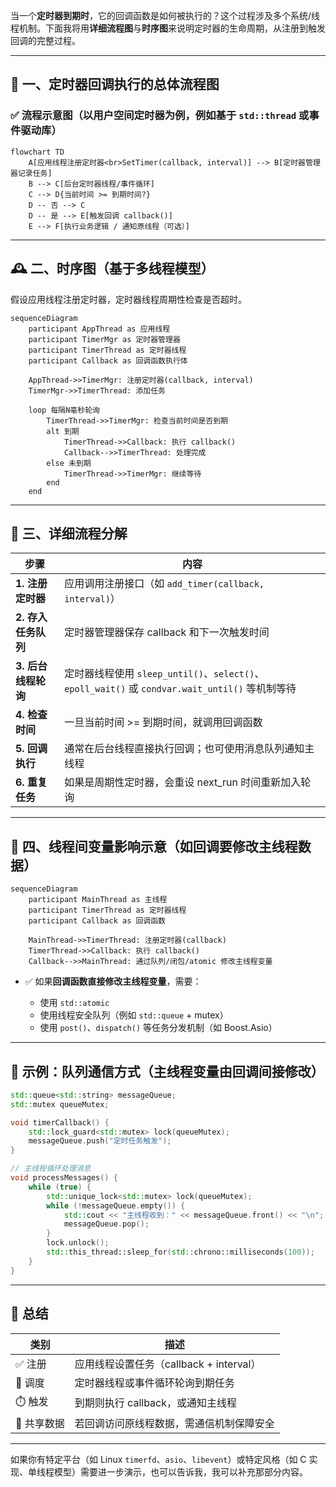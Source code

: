 当一个**定时器到期时**，它的回调函数是如何被执行的？这个过程涉及多个系统/线程机制。下面我将用**详细流程图**与**时序图**来说明定时器的生命周期，从注册到触发回调的完整过程。

---

## 🧭 一、定时器回调执行的总体流程图

### ✅ 流程示意图（以用户空间定时器为例，例如基于 `std::thread` 或事件驱动库）

```mermaid
flowchart TD
    A[应用线程注册定时器<br>SetTimer(callback, interval)] --> B[定时器管理器记录任务]
    B --> C[后台定时器线程/事件循环]
    C --> D{当前时间 >= 到期时间?}
    D -- 否 --> C
    D -- 是 --> E[触发回调 callback()]
    E --> F[执行业务逻辑 / 通知原线程（可选）]
```

---

## 🕰️ 二、时序图（基于多线程模型）

假设应用线程注册定时器，定时器线程周期性检查是否超时。

```mermaid
sequenceDiagram
    participant AppThread as 应用线程
    participant TimerMgr as 定时器管理器
    participant TimerThread as 定时器线程
    participant Callback as 回调函数执行体

    AppThread->>TimerMgr: 注册定时器(callback, interval)
    TimerMgr->>TimerThread: 添加任务

    loop 每隔N毫秒轮询
        TimerThread->>TimerMgr: 检查当前时间是否到期
        alt 到期
            TimerThread->>Callback: 执行 callback()
            Callback-->>TimerThread: 处理完成
        else 未到期
            TimerThread->>TimerMgr: 继续等待
        end
    end
```

---

## 🧩 三、详细流程分解

| 步骤            | 内容                                                                               |
| ------------- | -------------------------------------------------------------------------------- |
| **1. 注册定时器**  | 应用调用注册接口（如 `add_timer(callback, interval)`）                                      |
| **2. 存入任务队列** | 定时器管理器保存 callback 和下一次触发时间                                                       |
| **3. 后台线程轮询** | 定时器线程使用 `sleep_until()`、`select()`、`epoll_wait()` 或 `condvar.wait_until()` 等机制等待 |
| **4. 检查时间**   | 一旦当前时间 >= 到期时间，就调用回调函数                                                           |
| **5. 回调执行**   | 通常在后台线程直接执行回调；也可使用消息队列通知主线程                                                      |
| **6. 重复任务**   | 如果是周期性定时器，会重设 next\_run 时间重新加入轮询                                                 |

---

## 🧵 四、线程间变量影响示意（如回调要修改主线程数据）

```mermaid
sequenceDiagram
    participant MainThread as 主线程
    participant TimerThread as 定时器线程
    participant Callback as 回调函数

    MainThread->>TimerThread: 注册定时器(callback)
    TimerThread->>Callback: 执行 callback()
    Callback-->>MainThread: 通过队列/闭包/atomic 修改主线程变量
```

* ✅ 如果**回调函数直接修改主线程变量**，需要：

  * 使用 `std::atomic`
  * 使用线程安全队列（例如 `std::queue` + mutex）
  * 使用 `post()`、`dispatch()` 等任务分发机制（如 Boost.Asio）

---

## 🧪 示例：队列通信方式（主线程变量由回调间接修改）

```cpp
std::queue<std::string> messageQueue;
std::mutex queueMutex;

void timerCallback() {
    std::lock_guard<std::mutex> lock(queueMutex);
    messageQueue.push("定时任务触发");
}

// 主线程循环处理消息
void processMessages() {
    while (true) {
        std::unique_lock<std::mutex> lock(queueMutex);
        while (!messageQueue.empty()) {
            std::cout << "主线程收到：" << messageQueue.front() << "\n";
            messageQueue.pop();
        }
        lock.unlock();
        std::this_thread::sleep_for(std::chrono::milliseconds(100));
    }
}
```

---

## 📌 总结

| 类别      | 描述                            |
| ------- | ----------------------------- |
| ✅ 注册    | 应用线程设置任务（callback + interval） |
| 🔄 调度   | 定时器线程或事件循环轮询到期任务              |
| ⏱️ 触发   | 到期则执行 callback，或通知主线程         |
| 🔧 共享数据 | 若回调访问原线程数据，需通信机制保障安全          |

---

如果你有特定平台（如 Linux `timerfd`、`asio`、`libevent`）或特定风格（如 C 实现、单线程模型）需要进一步演示，也可以告诉我，我可以补充那部分内容。
